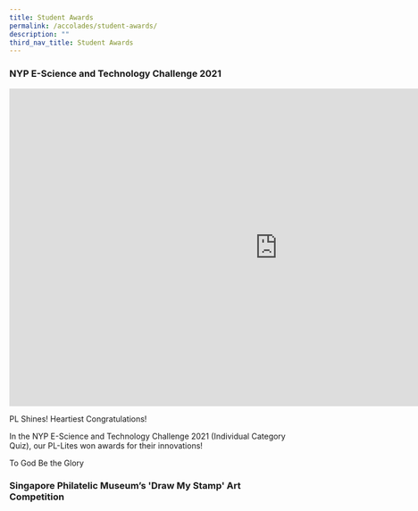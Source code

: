 ```yaml
---
title: Student Awards
permalink: /accolades/student-awards/
description: ""
third_nav_title: Student Awards
---
```

### NYP E-Science and Technology Challenge 2021

<iframe allowfullscreen="true" height="569" width="960" frameborder="0" src="https://docs.google.com/presentation/d/e/2PACX-1vTKzeYyljVNsaHDDBWmb840w5_5IgCfIoviUcmAOZ9a-oQsLJKxu8LIhyIroJf2xjTLmHh3XXaK8y8c/embed?start=true&amp;loop=true&amp;delayms=3000"></iframe>

PL Shines! Heartiest Congratulations!

  

In the NYP E-Science and Technology Challenge 2021 (Individual Category Quiz), our PL-Lites won awards for their innovations!

  

To God Be the Glory

### Singapore Philatelic Museum’s 'Draw My Stamp' Art Competition
